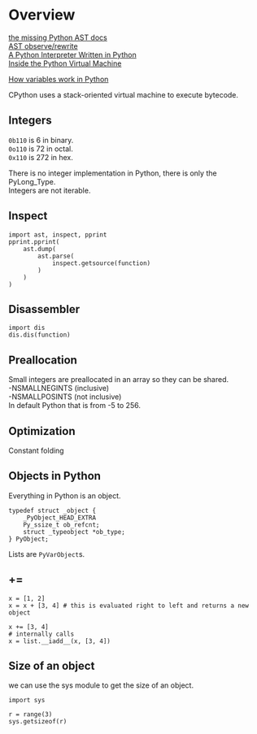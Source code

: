 # Overview

[the missing Python AST docs](https://greentreesnakes.readthedocs.io/)  
[AST observe/rewrite](https://astor.readthedocs.io/)  
[A Python Interpreter Written in Python](https://aosabook.org/en/500L/a-python-interpreter-written-in-python.html)  
[Inside the Python Virtual Machine](https://leanpub.com/insidethepythonvirtualmachine/read)  

[How variables work in Python](https://www.youtube.com/watch?v=Bz3ir-vKqkk)  

CPython uses a stack-oriented virtual machine to execute bytecode.  

## Integers
`0b110` is 6 in binary.  
`0o110` is 72 in octal.  
`0x110` is 272 in hex.  

There is no integer implementation in Python, there is only the PyLong_Type.  
Integers are not iterable.  

## Inspect
```
import ast, inspect, pprint
pprint.pprint(
	ast.dump(
		ast.parse(
			inspect.getsource(function)
		)
	)
)
```

## Disassembler
```
import dis
dis.dis(function)
```

## Preallocation
Small integers are preallocated in an array so they can be shared.  
-NSMALLNEGINTS (inclusive)  
-NSMALLPOSINTS (not inclusive)  
In default Python that is from -5 to 256.  

## Optimization
Constant folding  

## Objects in Python
Everything in Python is an object.  
```
typedef struct _object {
    _PyObject_HEAD_EXTRA
    Py_ssize_t ob_refcnt;
    struct _typeobject *ob_type;
} PyObject;
```
Lists are `PyVarObject`s.  

## +=
```
x = [1, 2]
x = x + [3, 4] # this is evaluated right to left and returns a new object

x += [3, 4]
# internally calls
x = list.__iadd__(x, [3, 4])
```

## Size of an object
we can use the sys module to get the size of an object.  
```
import sys

r = range(3)
sys.getsizeof(r)
```